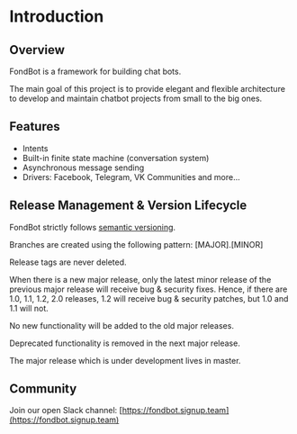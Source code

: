 # Introduction

## Overview

FondBot is a framework for building chat bots.

The main goal of this project is to provide elegant and flexible architecture to develop and maintain chatbot projects from small to the big ones.

## Features

* Intents
* Built-in finite state machine (conversation system)
* Asynchronous message sending
* Drivers: Facebook, Telegram, VK Communities and more...

## Release Management & Version Lifecycle

FondBot strictly follows [semantic versioning](http://semver.org). 

Branches are created using the following pattern: [MAJOR].[MINOR]

Release tags are never deleted. 

When there is a new major release, only the latest minor release of the previous major release will receive bug & security fixes. Hence, if there are 1.0, 1.1, 1.2, 2.0 releases, 1.2 will receive bug & security patches, but 1.0 and 1.1 will not. 

No new functionality will be added to the old major releases. 

Deprecated functionality is removed in the next major release.

The major release which is under development lives in master. 

## Community

Join our open Slack channel:
[https://fondbot.signup.team](https://fondbot.signup.team)
